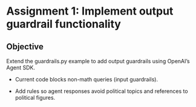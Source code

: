 # Assignment 1: **Implement output guardrail functionality**

## Objective
Extend the guardrails.py example to add output guardrails using OpenAI’s Agent SDK.

 - Current code blocks non-math queries (input guardrails).

 - Add rules so agent responses avoid political topics and references to political figures.
